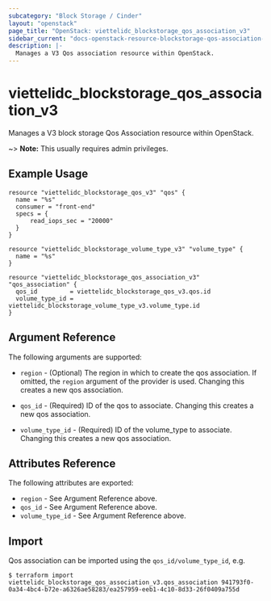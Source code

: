 ```yaml
---
subcategory: "Block Storage / Cinder"
layout: "openstack"
page_title: "OpenStack: viettelidc_blockstorage_qos_association_v3"
sidebar_current: "docs-openstack-resource-blockstorage-qos-association-v3"
description: |-
  Manages a V3 Qos association resource within OpenStack.
---
```


# viettelidc\_blockstorage\_qos\_association\_v3

Manages a V3 block storage Qos Association resource within OpenStack.

~> **Note:** This usually requires admin privileges.


## Example Usage

```hcl
resource "viettelidc_blockstorage_qos_v3" "qos" {
  name = "%s"
  consumer = "front-end"
  specs = {
	  read_iops_sec = "20000"
  }
}

resource "viettelidc_blockstorage_volume_type_v3" "volume_type" {
  name = "%s"
}

resource "viettelidc_blockstorage_qos_association_v3" "qos_association" {
  qos_id         = viettelidc_blockstorage_qos_v3.qos.id
  volume_type_id = viettelidc_blockstorage_volume_type_v3.volume_type.id
}

```

## Argument Reference

The following arguments are supported:

* `region` - (Optional) The region in which to create the qos association.
    If omitted, the `region` argument of the provider is used. Changing
    this creates a new qos association.

* `qos_id` - (Required) ID of the qos to associate. Changing this creates
    a new qos association.

* `volume_type_id` - (Required) ID of the volume_type to associate.
    Changing this creates a new qos association.

## Attributes Reference

The following attributes are exported:

* `region` - See Argument Reference above.
* `qos_id` - See Argument Reference above.
* `volume_type_id` - See Argument Reference above.

## Import

Qos association can be imported using the `qos_id/volume_type_id`, e.g.

```
$ terraform import viettelidc_blockstorage_qos_association_v3.qos_association 941793f0-0a34-4bc4-b72e-a6326ae58283/ea257959-eeb1-4c10-8d33-26f0409a755d
```
